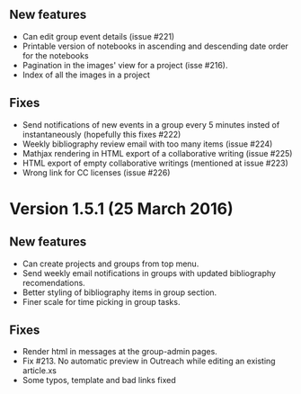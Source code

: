 

## New features

- Can edit group event details (issue #221)
- Printable version of notebooks in ascending and descending date order for the notebooks
- Pagination in the images' view for a project (isse #216).
- Index of all the images in a project

## Fixes

- Send notifications of new events in a group every 5 minutes insted of instantaneously (hopefully this fixes #222)
- Weekly bibliography review email with too many items (issue #224)
- Mathjax rendering in HTML export of a collaborative writing (issue #225)
- HTML export of empty collaborative writings (mentioned at issue #223)
- Wrong link for CC licenses (issue #226)

# Version 1.5.1 (25 March 2016)

## New features

- Can create projects and groups from top menu.
- Send weekly email notifications in groups with updated bibliography recomendations.
- Better styling of bibliography items in group section.
- Finer scale for time picking in group tasks.


## Fixes

- Render html in messages at the group-admin pages.
- Fix #213. No automatic preview in Outreach while editing an existing article.xs
- Some typos, template and bad links fixed

